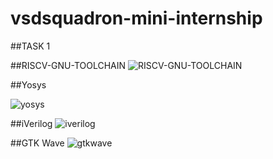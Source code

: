 # vsdsquadron-mini-internship

##TASK 1

##RISCV-GNU-TOOLCHAIN
![RISCV-GNU-TOOLCHAIN](https://github.com/mdmoinuddin5c/vsdsquadron-mini-internship/assets/85515189/1e5cb017-f00b-4b92-b7e5-316629ab3096)

##Yosys

![yosys](https://github.com/mdmoinuddin5c/vsdsquadron-mini-internship/assets/85515189/48af8fdb-825e-48f6-8a9e-1f51e9c858b8)


##iVerilog
![iverilog](https://github.com/mdmoinuddin5c/vsdsquadron-mini-internship/assets/85515189/1f1a0145-b975-45c8-b833-80c622a4d72b)


##GTK Wave
![gtkwave](https://github.com/mdmoinuddin5c/vsdsquadron-mini-internship/assets/85515189/7c9c0b93-1891-48f5-89f9-b7215d25a85c)
